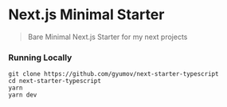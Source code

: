 # Next.js Minimal Starter

> Bare Minimal Next.js Starter for my next projects

### Running Locally

```
git clone https://github.com/gyumov/next-starter-typescript
cd next-starter-typescript
yarn
yarn dev
```
